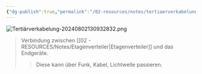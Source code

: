 ```yaml
---
{"dg-publish":true,"permalink":"/02-resources/notes/tertiaerverkabelung/","tags":["GFN/LF03","informatik/netzwerk/kabel"],"noteIcon":"","updated":"2025-10-29T12:59:10.786+01:00"}
---
```


![Tertiärverkabelung-20240802130932832.png](/img/user/02%20-%20RESOURCES/Files/IMG/Terti%C3%A4rverkabelung-20240802130932832.png)
>Verbindung zwischen [[02 - RESOURCES/Notes/Etagenverteiler\|Etagenverteiler]] und das Endgeräte.
>>Diese kann über Funk, Kabel, Lichtwelle passieren.